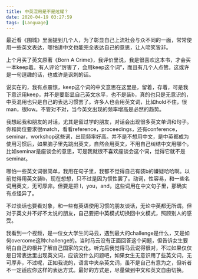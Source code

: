 ```yaml
---
title: 中英混用是不是炫耀？
date: 2020-04-19 03:27:59
tags: [Language]
---
```


最近看《围城》里面提到几个人，为了彰显自己上流社会与众不同的一面，常常使用一些英文表达，哪怕讲中文也能完全表达自己的意思，让人啼笑皆非。

上个月买了英文原著《Born A Crime》，我评价里说，我是很喜欢这本书，才会买一本keep着。有人评论“厉害了，会用keep这个词”，而且有几个人点赞。这或许是一句逗趣的话，也或许是讽刺的话。

说实在的，我有点震惊，keep这个词的中文意思在这里是，留着，存着，可是我下意识用keep，并不是要彰显自己英文水平，也不是装b，真的也只是无意识的，中英混用也只是自己的表达习惯罢了。许多人也会用英文词，比如hold不住，很man，很low。不管对不对，当今英文出现的频率增高是必然的趋势。

我想起我和朋友的对话，尤其是留过学的朋友，对话会出现很多英文单词和句子。你和岗位要求很match，看看reference，proceedings，还有conference，seminar，workshop这些词，出现频率好高。并不是不想用中文，是中英都成为使用习惯后，如果脑子里先跳出英文，自然会用英文，不用自己纠结中文用哪个。比如seminar是座谈会的意思，可是我就很不喜欢座谈会这个词，觉得它就不是seminar。

哪怕一些英文词很简单，我用在句子里，我都不觉得自己有装b的嫌疑哈哈啊。以前觉得用英文装b，现在想想，只不过是因为惯性罢了。动词，性容易，和一些名词用英文，无可厚非。但要是把 I，you，and，这些词用在中文句子里，那确实有点怪异了。

不过谈话也要看对象，和一些有英语使用习惯的朋友谈话，无论中英都无所谓。但对于英文并不好不太说的朋友，自己要把中英模式切换回中文模式，照顾别人的感受。

我看到一个视频，是一位女大学生问马云，遇到最大的challenge是什么，又是如何overcome这种challenge的。当时马云没有正面回答这个问题，但告诉女生要明白自己的根并了解自己国家的文化。听完后我觉得马云说得很对，不过如果仅仅是日常表达里出现英文词，应该没什么问题吧，如果女生无意识用了些英文词，无可厚非，不过呢，正如我说的，语言中夹杂英文词，虽不是自己有意为之，但听者不一定适应你这样的表达方式。最好的方式是，尽量做到中文和英文自由切换。
